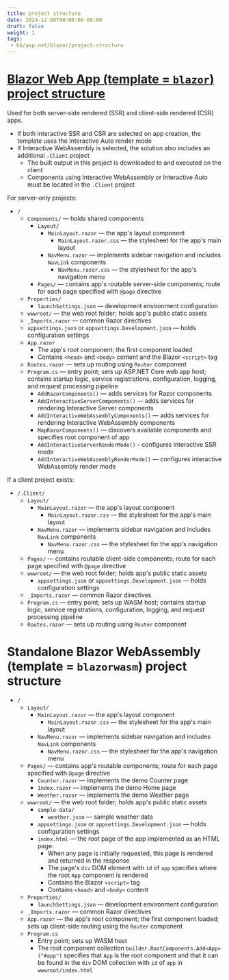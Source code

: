 ```yaml
---
title: project structure
date: 2024-12-08T00:00:00-06:00
draft: false
weight: 1
tags:
 - kb/asp.net/blazor/project-structure
---
```


# [Blazor Web App (template = `blazor`) project structure](https://learn.microsoft.com/en-us/aspnet/core/blazor/project-structure?view=aspnetcore-9.0)
Used for both server-side rendered (SSR) and client-side rendered (CSR) apps.
- If both interactive SSR and CSR are selected on app creation, the template uses the Interactive Auto render mode
- If Interactive WebAssembly is selected, the solution also includes an additional `.Client` project
  - The built output in this project is downloaded to and executed on the client
  - Components using Interactive WebAssembly or Interactive Auto must be located in the `.Client` project

For server-only projects:
- `/`
  - `Components/` — holds shared components
    - `Layout/`
      - `MainLayout.razor` — the app's layout component
        - `MainLayout.razor.css` — the stylesheet for the app's main layout
      - `NavMenu.razor` — implements sidebar navigation and includes `NavLink` components
        - `NavMenu.razor.css` — the stylesheet for the app's navigation menu
    - `Pages/` — contains app's routable server-side components; route for each page specified with `@page` directive
  - `Properties/`
    - `launchSettings.json` — development environment configuration
  - `wwwroot/` — the web root folder; holds app's public static assets
  - `_Imports.razor` — common Razor directives
  - `appsettings.json` or `appsettings.Development.json` — holds configuration settings
  - `App.razor`
    - The app's root component; the first component loaded
    - Contains `<head>` and `<body>` content and the Blazor `<script>` tag
  - `Routes.razor` — sets up routing using `Router` component
  - `Program.cs` — entry point; sets up ASP.NET Core web app host; contains startup logic, service registrations, configuration, logging, and request processing pipeline
    - `AddRazorComponents()` — adds services for Razor components
    - `AddInteractiveServerComponents()` — adds services for rendering Interactive Server components
    - `AddInteractiveWebAssemblyComponents()` — adds services for rendering Interactive WebAssembly components
    - `MapRazorComponents()` — discovers available components and specifies root component of app
    - `AddInteractiveServerRenderMode()` - configures interactive SSR mode
    - `AddInteractiveWebAssemblyRenderMode()` — configures interactive WebAssembly render mode

If a client project exists:
- `/.Client/`
  - `Layout/`
    - `MainLayout.razor` — the app's layout component
      - `MainLayout.razor.css` — the stylesheet for the app's main layout
    - `NavMenu.razor` — implements sidebar navigation and includes `NavLink` components
        - `NavMenu.razor.css` — the stylesheet for the app's navigation menu
  - `Pages/` — contains routable client-side components; route for each page specified with `@page` directive
  - `wwwroot/` — the web root folder; holds app's public static assets
    - `appsettings.json` or `appsettings.Development.json` — holds configuration settings
  - `_Imports.razor` — common Razor directives
  - `Program.cs` — entry point; sets up WASM host; contains startup logic, service registrations, configuration, logging, and request processing pipeline
  - `Routes.razor` — sets up routing using `Router` component

# Standalone Blazor WebAssembly (template = `blazorwasm`) project structure
  - `/`
    - `Layout/`
      - `MainLayout.razor` — the app's layout component
        - `MainLayout.razor.css` — the stylesheet for the app's main layout
      - `NavMenu.razor` — implements sidebar navigation and includes `NavLink` components
        - `NavMenu.razor.css` — the stylesheet for the app's navigation menu
    - `Pages/` — contains app's routable components; route for each page specified with `@page` directive
      - `Counter.razor` — implements the demo Counter page
      - `Index.razor` — implements the demo Home page
      - `Weather.razor` — implements the demo Weather page
    - `wwwroot/` — the web root folder; holds app's public static assets
      - `sample-data/`
        - `weather.json` — sample weather data
      - `appsettings.json` or `appsettings.Development.json` — holds configuration settings
      - `index.html` — the root page of the app implemented as an HTML page:
        - When any page is initially requested, this page is rendered and returned in the response
        - The page's `div` DOM element with `id` of `app` specifies where the root `App` component is rendered
        - Contains the Blazor `<script>` tag
        - Contains `<head>` and `<body>` content
    - `Properties/`
      - `launchSettings.json` — development environment configuration
    - `_Imports.razor` — common Razor directives
    - `App.razor` — the app's root component; the first component loaded; sets up client-side routing using the `Router` component
    - `Program.cs`
      - Entry point; sets up WASM host
      - The root component collection `builder.RootComponents.Add<App>("#app")` specifies that `App` is the root component and that it can be found in the `div` DOM collection with `id` of `app` in `wwwroot/index.html`